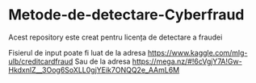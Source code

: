 # Metode-de-detectare-Cyberfraud
Acest repository este creat pentru licența de detectare a fraudei

Fisierul de input poate fi luat de la adresa https://www.kaggle.com/mlg-ulb/creditcardfraud
Sau de la adresa https://mega.nz/#!6cVgjY7A!Gw-HkdxnlZ__3Oog6SoXLL0gjYEik7ONQQ2e_AAmL6M